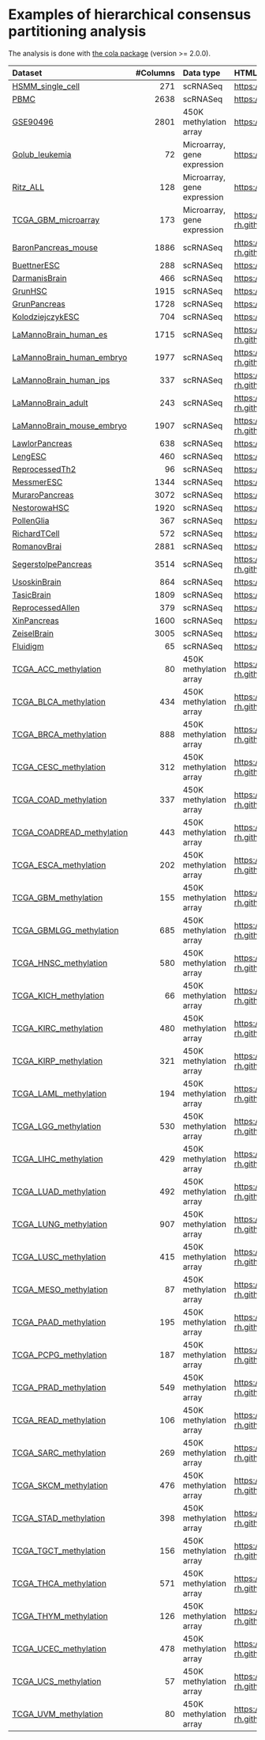 # Examples of hierarchical consensus partitioning analysis

The analysis is done with [the cola package](https://github.com/jokergoo/cola) (version >= 2.0.0).

|Dataset                                                                                                   | #Columns|Data type                   |HTML Report                                          |
|:---------------------------------------------------------------------------------------------------------|--------:|:---------------------------|:----------------------------------------------------|
|[HSMM_single_cell](https://bioconductor.org/packages/release/data/experiment/html/HSMMSingleCell.html)    |      271|scRNASeq                    |https://cola-rh.github.io/HSMM_single_cell/          |
|[PBMC](https://satijalab.org/seurat/articles/pbmc3k_tutorial.html)                                        |     2638|scRNASeq                    |https://cola-rh.github.io/PBMC/                      |
|[GSE90496](https://www.ncbi.nlm.nih.gov/geo/query/acc.cgi?acc=GSE90496)                                   |     2801|450K methylation array      |https://cola-rh.github.io/GSE90496/                  |
|[Golub_leukemia](https://bioconductor.org/packages/release/data/experiment/html/golubEsets.html)          |       72|Microarray, gene expression |https://cola-rh.github.io/Golub_leukemia/            |
|[Ritz_ALL](https://bioconductor.org/packages/release/data/experiment/html/ALL.html)                       |      128|Microarray, gene expression |https://cola-rh.github.io/Ritz_ALL/                  |
|[TCGA_GBM_microarray](https://gdc.cancer.gov/about-data/publications/gbm_exp)                             |      173|Microarray, gene expression |https://cola-rh.github.io/TCGA_GBM_microarray/       |
|[BaronPancreas_mouse](https://bioconductor.org/packages/release/data/experiment/html/scRNAseq.html)       |     1886|scRNASeq                    |https://cola-rh.github.io/BaronPancreas_mouse/       |
|[BuettnerESC](https://bioconductor.org/packages/release/data/experiment/html/scRNAseq.html)               |      288|scRNASeq                    |https://cola-rh.github.io/BuettnerESC/               |
|[DarmanisBrain](https://bioconductor.org/packages/release/data/experiment/html/scRNAseq.html)             |      466|scRNASeq                    |https://cola-rh.github.io/DarmanisBrain/             |
|[GrunHSC](https://bioconductor.org/packages/release/data/experiment/html/scRNAseq.html)                   |     1915|scRNASeq                    |https://cola-rh.github.io/GrunHSC/                   |
|[GrunPancreas](https://bioconductor.org/packages/release/data/experiment/html/scRNAseq.html)              |     1728|scRNASeq                    |https://cola-rh.github.io/GrunPancreas/              |
|[KolodziejczykESC](https://bioconductor.org/packages/release/data/experiment/html/scRNAseq.html)          |      704|scRNASeq                    |https://cola-rh.github.io/KolodziejczykESC/          |
|[LaMannoBrain_human_es](https://bioconductor.org/packages/release/data/experiment/html/scRNAseq.html)     |     1715|scRNASeq                    |https://cola-rh.github.io/LaMannoBrain_human_es/     |
|[LaMannoBrain_human_embryo](https://bioconductor.org/packages/release/data/experiment/html/scRNAseq.html) |     1977|scRNASeq                    |https://cola-rh.github.io/LaMannoBrain_human_embryo/ |
|[LaMannoBrain_human_ips](https://bioconductor.org/packages/release/data/experiment/html/scRNAseq.html)    |      337|scRNASeq                    |https://cola-rh.github.io/LaMannoBrain_human_ips/    |
|[LaMannoBrain_adult](https://bioconductor.org/packages/release/data/experiment/html/scRNAseq.html)        |      243|scRNASeq                    |https://cola-rh.github.io/LaMannoBrain_adult/        |
|[LaMannoBrain_mouse_embryo](https://bioconductor.org/packages/release/data/experiment/html/scRNAseq.html) |     1907|scRNASeq                    |https://cola-rh.github.io/LaMannoBrain_mouse_embryo/ |
|[LawlorPancreas](https://bioconductor.org/packages/release/data/experiment/html/scRNAseq.html)            |      638|scRNASeq                    |https://cola-rh.github.io/LawlorPancreas/            |
|[LengESC](https://bioconductor.org/packages/release/data/experiment/html/scRNAseq.html)                   |      460|scRNASeq                    |https://cola-rh.github.io/LengESC/                   |
|[ReprocessedTh2](https://bioconductor.org/packages/release/data/experiment/html/scRNAseq.html)            |       96|scRNASeq                    |https://cola-rh.github.io/ReprocessedTh2/            |
|[MessmerESC](https://bioconductor.org/packages/release/data/experiment/html/scRNAseq.html)                |     1344|scRNASeq                    |https://cola-rh.github.io/MessmerESC/                |
|[MuraroPancreas](https://bioconductor.org/packages/release/data/experiment/html/scRNAseq.html)            |     3072|scRNASeq                    |https://cola-rh.github.io/MuraroPancreas/            |
|[NestorowaHSC](https://bioconductor.org/packages/release/data/experiment/html/scRNAseq.html)              |     1920|scRNASeq                    |https://cola-rh.github.io/NestorowaHSC/              |
|[PollenGlia](https://bioconductor.org/packages/release/data/experiment/html/scRNAseq.html)                |      367|scRNASeq                    |https://cola-rh.github.io/PollenGlia/                |
|[RichardTCell](https://bioconductor.org/packages/release/data/experiment/html/scRNAseq.html)              |      572|scRNASeq                    |https://cola-rh.github.io/RichardTCell/              |
|[RomanovBrai](https://bioconductor.org/packages/release/data/experiment/html/scRNAseq.html)               |     2881|scRNASeq                    |https://cola-rh.github.io/RomanovBrai/               |
|[SegerstolpePancreas](https://bioconductor.org/packages/release/data/experiment/html/scRNAseq.html)       |     3514|scRNASeq                    |https://cola-rh.github.io/SegerstolpePancreas/       |
|[UsoskinBrain](https://bioconductor.org/packages/release/data/experiment/html/scRNAseq.html)              |      864|scRNASeq                    |https://cola-rh.github.io/UsoskinBrain/              |
|[TasicBrain](https://bioconductor.org/packages/release/data/experiment/html/scRNAseq.html)                |     1809|scRNASeq                    |https://cola-rh.github.io/TasicBrain/                |
|[ReprocessedAllen](https://bioconductor.org/packages/release/data/experiment/html/scRNAseq.html)          |      379|scRNASeq                    |https://cola-rh.github.io/ReprocessedAllen/          |
|[XinPancreas](https://bioconductor.org/packages/release/data/experiment/html/scRNAseq.html)               |     1600|scRNASeq                    |https://cola-rh.github.io/XinPancreas/               |
|[ZeiselBrain](https://bioconductor.org/packages/release/data/experiment/html/scRNAseq.html)               |     3005|scRNASeq                    |https://cola-rh.github.io/ZeiselBrain/               |
|[Fluidigm](https://bioconductor.org/packages/release/data/experiment/html/scRNAseq.html)                  |       65|scRNASeq                    |https://cola-rh.github.io/Fluidigm/                  |
|[TCGA_ACC_methylation](https://xenabrowser.net/datapages/?hub=https://tcga.xenahubs.net:443)              |       80|450K methylation array      |https://cola-rh.github.io/TCGA_ACC_methylation/      |
|[TCGA_BLCA_methylation](https://xenabrowser.net/datapages/?hub=https://tcga.xenahubs.net:443)             |      434|450K methylation array      |https://cola-rh.github.io/TCGA_BLCA_methylation/     |
|[TCGA_BRCA_methylation](https://xenabrowser.net/datapages/?hub=https://tcga.xenahubs.net:443)             |      888|450K methylation array      |https://cola-rh.github.io/TCGA_BRCA_methylation/     |
|[TCGA_CESC_methylation](https://xenabrowser.net/datapages/?hub=https://tcga.xenahubs.net:443)             |      312|450K methylation array      |https://cola-rh.github.io/TCGA_CESC_methylation/     |
|[TCGA_COAD_methylation](https://xenabrowser.net/datapages/?hub=https://tcga.xenahubs.net:443)             |      337|450K methylation array      |https://cola-rh.github.io/TCGA_COAD_methylation/     |
|[TCGA_COADREAD_methylation](https://xenabrowser.net/datapages/?hub=https://tcga.xenahubs.net:443)         |      443|450K methylation array      |https://cola-rh.github.io/TCGA_COADREAD_methylation/ |
|[TCGA_ESCA_methylation](https://xenabrowser.net/datapages/?hub=https://tcga.xenahubs.net:443)             |      202|450K methylation array      |https://cola-rh.github.io/TCGA_ESCA_methylation/     |
|[TCGA_GBM_methylation](https://xenabrowser.net/datapages/?hub=https://tcga.xenahubs.net:443)              |      155|450K methylation array      |https://cola-rh.github.io/TCGA_GBM_methylation/      |
|[TCGA_GBMLGG_methylation](https://xenabrowser.net/datapages/?hub=https://tcga.xenahubs.net:443)           |      685|450K methylation array      |https://cola-rh.github.io/TCGA_GBMLGG_methylation/   |
|[TCGA_HNSC_methylation](https://xenabrowser.net/datapages/?hub=https://tcga.xenahubs.net:443)             |      580|450K methylation array      |https://cola-rh.github.io/TCGA_HNSC_methylation/     |
|[TCGA_KICH_methylation](https://xenabrowser.net/datapages/?hub=https://tcga.xenahubs.net:443)             |       66|450K methylation array      |https://cola-rh.github.io/TCGA_KICH_methylation/     |
|[TCGA_KIRC_methylation](https://xenabrowser.net/datapages/?hub=https://tcga.xenahubs.net:443)             |      480|450K methylation array      |https://cola-rh.github.io/TCGA_KIRC_methylation/     |
|[TCGA_KIRP_methylation](https://xenabrowser.net/datapages/?hub=https://tcga.xenahubs.net:443)             |      321|450K methylation array      |https://cola-rh.github.io/TCGA_KIRP_methylation/     |
|[TCGA_LAML_methylation](https://xenabrowser.net/datapages/?hub=https://tcga.xenahubs.net:443)             |      194|450K methylation array      |https://cola-rh.github.io/TCGA_LAML_methylation/     |
|[TCGA_LGG_methylation](https://xenabrowser.net/datapages/?hub=https://tcga.xenahubs.net:443)              |      530|450K methylation array      |https://cola-rh.github.io/TCGA_LGG_methylation/      |
|[TCGA_LIHC_methylation](https://xenabrowser.net/datapages/?hub=https://tcga.xenahubs.net:443)             |      429|450K methylation array      |https://cola-rh.github.io/TCGA_LIHC_methylation/     |
|[TCGA_LUAD_methylation](https://xenabrowser.net/datapages/?hub=https://tcga.xenahubs.net:443)             |      492|450K methylation array      |https://cola-rh.github.io/TCGA_LUAD_methylation/     |
|[TCGA_LUNG_methylation](https://xenabrowser.net/datapages/?hub=https://tcga.xenahubs.net:443)             |      907|450K methylation array      |https://cola-rh.github.io/TCGA_LUNG_methylation/     |
|[TCGA_LUSC_methylation](https://xenabrowser.net/datapages/?hub=https://tcga.xenahubs.net:443)             |      415|450K methylation array      |https://cola-rh.github.io/TCGA_LUSC_methylation/     |
|[TCGA_MESO_methylation](https://xenabrowser.net/datapages/?hub=https://tcga.xenahubs.net:443)             |       87|450K methylation array      |https://cola-rh.github.io/TCGA_MESO_methylation/     |
|[TCGA_PAAD_methylation](https://xenabrowser.net/datapages/?hub=https://tcga.xenahubs.net:443)             |      195|450K methylation array      |https://cola-rh.github.io/TCGA_PAAD_methylation/     |
|[TCGA_PCPG_methylation](https://xenabrowser.net/datapages/?hub=https://tcga.xenahubs.net:443)             |      187|450K methylation array      |https://cola-rh.github.io/TCGA_PCPG_methylation/     |
|[TCGA_PRAD_methylation](https://xenabrowser.net/datapages/?hub=https://tcga.xenahubs.net:443)             |      549|450K methylation array      |https://cola-rh.github.io/TCGA_PRAD_methylation/     |
|[TCGA_READ_methylation](https://xenabrowser.net/datapages/?hub=https://tcga.xenahubs.net:443)             |      106|450K methylation array      |https://cola-rh.github.io/TCGA_READ_methylation/     |
|[TCGA_SARC_methylation](https://xenabrowser.net/datapages/?hub=https://tcga.xenahubs.net:443)             |      269|450K methylation array      |https://cola-rh.github.io/TCGA_SARC_methylation/     |
|[TCGA_SKCM_methylation](https://xenabrowser.net/datapages/?hub=https://tcga.xenahubs.net:443)             |      476|450K methylation array      |https://cola-rh.github.io/TCGA_SKCM_methylation/     |
|[TCGA_STAD_methylation](https://xenabrowser.net/datapages/?hub=https://tcga.xenahubs.net:443)             |      398|450K methylation array      |https://cola-rh.github.io/TCGA_STAD_methylation/     |
|[TCGA_TGCT_methylation](https://xenabrowser.net/datapages/?hub=https://tcga.xenahubs.net:443)             |      156|450K methylation array      |https://cola-rh.github.io/TCGA_TGCT_methylation/     |
|[TCGA_THCA_methylation](https://xenabrowser.net/datapages/?hub=https://tcga.xenahubs.net:443)             |      571|450K methylation array      |https://cola-rh.github.io/TCGA_THCA_methylation/     |
|[TCGA_THYM_methylation](https://xenabrowser.net/datapages/?hub=https://tcga.xenahubs.net:443)             |      126|450K methylation array      |https://cola-rh.github.io/TCGA_THYM_methylation/     |
|[TCGA_UCEC_methylation](https://xenabrowser.net/datapages/?hub=https://tcga.xenahubs.net:443)             |      478|450K methylation array      |https://cola-rh.github.io/TCGA_UCEC_methylation/     |
|[TCGA_UCS_methylation](https://xenabrowser.net/datapages/?hub=https://tcga.xenahubs.net:443)              |       57|450K methylation array      |https://cola-rh.github.io/TCGA_UCS_methylation/      |
|[TCGA_UVM_methylation](https://xenabrowser.net/datapages/?hub=https://tcga.xenahubs.net:443)              |       80|450K methylation array      |https://cola-rh.github.io/TCGA_UVM_methylation/
